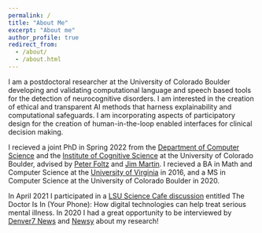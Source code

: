 ```yaml
---
permalink: /
title: "About Me"
excerpt: "About me"
author_profile: true
redirect_from: 
  - /about/
  - /about.html
---
```


I am a postdoctoral researcher at the University of Colorado Boulder developing and validating computational language and speech based tools for the detection of neurocognitive disorders. I am interested in the creation of ethical and transparent AI methods that harness explainability and computational safeguards. I am incorporating aspects of participatory design for the creation of human-in-the-loop enabled interfaces for clinical decision making. 

I recieved a joint PhD in Spring 2022 from the [Department of Computer Science](https://www.colorado.edu/cs/) and the [Institute of Cognitive Science](https://www.colorado.edu/ics/) at the University of Colorado Boulder, advised by [Peter Foltz](http://peterfoltz.me/) and [Jim Martin](https://home.cs.colorado.edu/~martin/). I recieved a BA in Math and Computer Science at the [University of Virginia](https://www.virginia.edu/) in 2016, and a MS in Computer Science at the University of Colorado Boulder in 2020.

In April 2021 I participated in a [LSU Science Cafe discussion](https://www.youtube.com/watch?v=hxdOTjm9Xjk&ab_channel=LSUResearch) entitled The Doctor Is In (Your Phone): How digital technologies can help treat serious mental illness. In 2020 I had a great opportunity to be interviewed by [Denver7 News](https://www.thedenverchannel.com/news/local-news/cu-boulder-artificial-intelligence-app-could-change-the-way-mental-illness-is-diagnosed) and [Newsy](https://www.newsy.com/stories/how-an-ai-phone-app-could-help-patients-with-schizophrenia/) about my research!